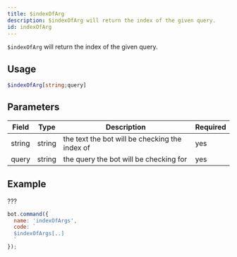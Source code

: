```yaml
---
title: $indexOfArg
description: $indexOfArg will return the index of the given query.
id: indexOfArg
---
```


<!-- not finished, missing example and correct usage -->
<!-- not finished, missing example and correct usage -->
<!-- not finished, missing example and correct usage -->
<!-- not finished, missing example and correct usage -->


`$indexOfArg` will return the index of the given query.

## Usage

```php
$indexOfArg[string;query]
```

## Parameters 


| Field     | Type    | Description                                        | Required |
|-----------|---------|----------------------------------------------------|----------|
| string    | string  | the text the bot will be checking the index of                            | yes      |
| query     | string  | the query the bot will be checking for          | yes      |


## Example

???

```javascript
bot.command({
  name: 'indexOfArgs',
  code: `
  $indexOfArgs[..]
  `
});
```
